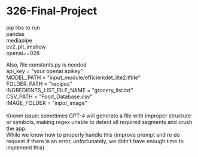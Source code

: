 # 326-Final-Project
pip libs to run<br/>
pandas<br/>
mediapipe<br/>
cv2_plt_imshow<br/>
openai==028<br/>

Also, file constants.py is needed <br/>
api_key = "your openai apikey" <br/>
MODEL_PATH = "input_module/efficientdet_lite2.tflite" <br/>
FOLDER_PATH = "recipes" <br/>
INGREDIENTS_LIST_FILE_NAME = "grocery_list.txt" <br/>
CSV_PATH = "Food_Database.csv" <br/>
IMAGE_FOLDER = "input_image" <br/>
 <br/>
 Known issue: sometimes GPT-4 will generate a file with improper structure or symbols, making regex unable to detect all required segments and crush the app.  <br/>
 While we know how to properly handle  this (improve prompt and re do request if there is an error, unfortunately, we didn't have enough time to implement this) 
